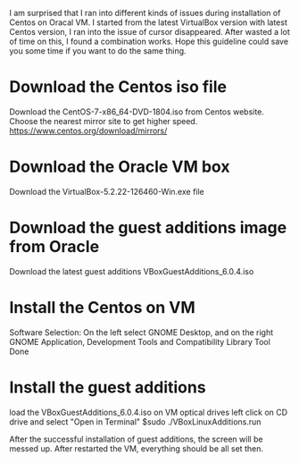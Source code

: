 I am surprised that I ran into different kinds of issues during installation of Centos on Oracal VM. I started from the latest VirtualBox version with latest Centos version, I ran into the issue of cursor disappeared. After wasted a lot of time on this, I found a combination works. Hope this guideline could save you some time if you want to do the same thing. 

# Download the Centos iso file
  Download the CentOS-7-x86_64-DVD-1804.iso from Centos website. Choose the nearest mirror site to get higher speed. 
  https://www.centos.org/download/mirrors/
  
# Download the Oracle VM box
  Download the VirtualBox-5.2.22-126460-Win.exe file

# Download the guest additions image from Oracle
  Download the latest guest additions VBoxGuestAdditions_6.0.4.iso
  
# Install the Centos on VM
  Software Selection: On the left select GNOME Desktop, and on the right GNOME Application, Development Tools and Compatibility Library Tool Done
  
# Install the guest additions
  load the VBoxGuestAdditions_6.0.4.iso on VM optical drives
  left click on CD drive and select "Open in Terminal"
  $sudo ./VBoxLinuxAdditions.run
  
After the successful installation of guest additions, the screen will be messed up. After restarted the VM, everything should be all set then.
  
  
  
  